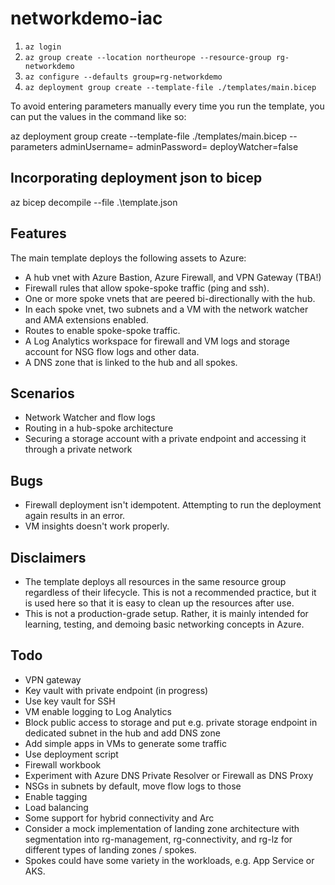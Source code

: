 # networkdemo-iac

1. `az login`
2. `az group create --location northeurope --resource-group rg-networkdemo`
3. `az configure --defaults group=rg-networkdemo`
4. `az deployment group create --template-file ./templates/main.bicep`

To avoid entering parameters manually every time you run the template, you can put the values in the command like so:

az deployment group create --template-file ./templates/main.bicep --parameters adminUsername=<username> adminPassword=<password> deployWatcher=false

## Incorporating deployment json to bicep

az bicep decompile --file .\template.json

## Features

The main template deploys the following assets to Azure:
* A hub vnet with Azure Bastion, Azure Firewall, and VPN Gateway (TBA!)
* Firewall rules that allow spoke-spoke traffic (ping and ssh).
* One or more spoke vnets that are peered bi-directionally with the hub.
* In each spoke vnet, two subnets and a VM with the network watcher and AMA extensions enabled.
* Routes to enable spoke-spoke traffic.
* A Log Analytics workspace for firewall and VM logs and storage account for NSG flow logs and other data.
* A DNS zone that is linked to the hub and all spokes.

## Scenarios

* Network Watcher and flow logs
* Routing in a hub-spoke architecture
* Securing a storage account with a private endpoint and accessing it through a private network

## Bugs

* Firewall deployment isn't idempotent. Attempting to run the deployment again results in an error.
* VM insights doesn't work properly.

## Disclaimers

* The template deploys all resources in the same resource group regardless of their lifecycle. This is not a recommended practice, but it is used here so that it is easy to clean up the resources after use.
* This is not a production-grade setup. Rather, it is mainly intended for learning, testing, and demoing basic networking concepts in Azure.

## Todo

* VPN gateway
* Key vault with private endpoint (in progress)
* Use key vault for SSH
* VM enable logging to Log Analytics
* Block public access to storage and put e.g. private storage endpoint in dedicated subnet in the hub and add DNS zone
* Add simple apps in VMs to generate some traffic
* Use deployment script
* Firewall workbook
* Experiment with Azure DNS Private Resolver or Firewall as DNS Proxy
* NSGs in subnets by default, move flow logs to those
* Enable tagging
* Load balancing
* Some support for hybrid connectivity and Arc
* Consider a mock implementation of landing zone architecture with segmentation into rg-management, rg-connectivity, and rg-lz for different types of landing zones / spokes.
* Spokes could have some variety in the workloads, e.g. App Service or AKS. 
